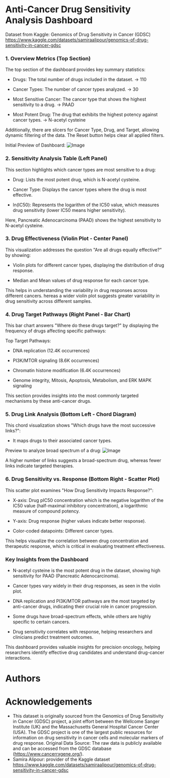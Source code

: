 # Anti-Cancer Drug Sensitivity Analysis Dashboard

Dataset from Kaggle: Genomics of Drug Sensitivity in Cancer (GDSC)
https://www.kaggle.com/datasets/samiraalipour/genomics-of-drug-sensitivity-in-cancer-gdsc

### 1. Overview Metrics (Top Section)
The top section of the dashboard provides key summary statistics:

- Drugs: The total number of drugs included in the dataset. -> 110

- Cancer Types: The number of cancer types analyzed. -> 30

- Most Sensitive Cancer: The cancer type that shows the highest sensitivity to a drug. -> PAAD

- Most Potent Drug: The drug that exhibits the highest potency against cancer types. -> N-acetyl cysteine

Additionally, there are slicers for Cancer Type, Drug, and Target, allowing dynamic filtering of the data. The Reset button helps clear all applied filters.

Initial Preview of Dashboard:
![Image](https://github.com/user-attachments/assets/fefd89c9-82be-44a0-a29f-cb21755782dc)

### 2. Sensitivity Analysis Table (Left Panel)
This section highlights which cancer types are most sensitive to a drug:

- Drug: Lists the most potent drug, which is N-acetyl cysteine.

- Cancer Type: Displays the cancer types where the drug is most effective.

- ln(IC50): Represents the logarithm of the IC50 value, which measures drug sensitivity (lower IC50 means higher sensitivity).

Here, Pancreatic Adenocarcinoma (PAAD) shows the highest sensitivity to N-acetyl cysteine.

### 3. Drug Effectiveness (Violin Plot - Center Panel)
This visualization addresses the question "Are all drugs equally effective?" by showing:

- Violin plots for different cancer types, displaying the distribution of drug response.

- Median and Mean values of drug response for each cancer type.

This helps in understanding the variability in drug responses across different cancers. hereas a wider violin plot suggests greater variability in drug sensitivity across different samples.

### 4. Drug Target Pathways (Right Panel - Bar Chart)
This bar chart answers "Where do these drugs target?" by displaying the frequency of drugs affecting specific pathways:

Top Target Pathways:

- DNA replication (12.4K occurrences)

- PI3K/MTOR signaling (8.6K occurrences)

- Chromatin histone modification (6.4K occurrences)

- Genome integrity, Mitosis, Apoptosis, Metabolism, and ERK MAPK signaling

This section provides insights into the most commonly targeted mechanisms by these anti-cancer drugs.

### 5. Drug Link Analysis (Bottom Left - Chord Diagram)
This chord visualization shows "Which drugs have the most successive links?":

- It maps drugs to their associated cancer types.

Preview to analyze broad spectrum of a drug:
![Image](https://github.com/user-attachments/assets/9519b642-8cd8-4bde-9ebe-ecc71117e3c7)


A higher number of links suggests a broad-spectrum drug, whereas fewer links indicate targeted therapies.

### 6. Drug Sensitivity vs. Response (Bottom Right - Scatter Plot)
This scatter plot examines "How Drug Sensitivity Impacts Response?":

- X-axis: Drug pIC50 concentration which is the negative logarithm of the IC50 value (half-maximal inhibitory concentration), a logarithmic measure of compound potency.

- Y-axis: Drug response (higher values indicate better response).

- Color-coded datapoints: Different cancer types.

This helps visualize the correlation between drug concentration and therapeutic response, which is critical in evaluating treatment effectiveness.

### Key Insights from the Dashboard
- N-acetyl cysteine is the most potent drug in the dataset, showing high sensitivity for PAAD (Pancreatic Adenocarcinoma).

- Cancer types vary widely in their drug responses, as seen in the violin plot.

- DNA replication and PI3K/MTOR pathways are the most targeted by anti-cancer drugs, indicating their crucial role in cancer progression.

- Some drugs have broad-spectrum effects, while others are highly specific to certain cancers.

- Drug sensitivity correlates with response, helping researchers and clinicians predict treatment outcomes.

This dashboard provides valuable insights for precision oncology, helping researchers identify effective drug candidates and understand drug-cancer interactions.

# Authors

# Acknowledgements
- This dataset is originally sourced from the Genomics of Drug Sensitivity in Cancer (GDSC) project, a joint effort between the Wellcome Sanger Institute (UK) and the Massachusetts General Hospital Cancer Center (USA). The GDSC project is one of the largest public resources for information on drug sensitivity in cancer cells and molecular markers of drug response. Original Data Source: The raw data is publicly available and can be accessed from the GDSC database (https://www.cancerrxgene.org/).
- Samira Alipour: provider of the Kaggle dataset  https://www.kaggle.com/datasets/samiraalipour/genomics-of-drug-sensitivity-in-cancer-gdsc
  
